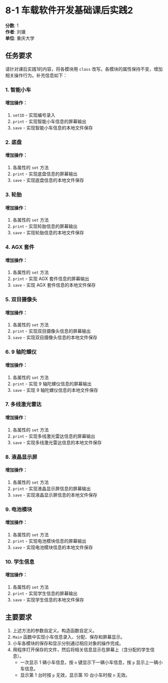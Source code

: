 # 8-1 车载软件开发基础课后实践2

**分数**: 1  
**作者**: 刘骥  
**单位**: 重庆大学  

## 任务要求

请针对课后实践1的内容，将各模块用 `class` 改写。各模块的属性保持不变，增加相关操作行为。补充信息如下：

### 1. 智能小车

#### 增加操作：
1. `setID` - 实现编号录入
2. `print` - 实现智能小车信息的屏幕输出
3. `save` - 实现智能小车信息的本地文件保存

### 2. 底盘

#### 增加操作：
1. 各属性的 `set` 方法
2. `print` - 实现底盘信息的屏幕输出
3. `save` - 实现底盘信息的本地文件保存

### 3. 轮胎

#### 增加操作：
1. 各属性的 `set` 方法
2. `print` - 实现轮胎信息的屏幕输出
3. `save` - 实现轮胎信息的本地文件保存

### 4. AGX 套件

#### 增加操作：
1. 各属性的 `set` 方法
2. `print` - 实现 AGX 套件信息的屏幕输出
3. `save` - 实现 AGX 套件信息的本地文件保存

### 5. 双目摄像头

#### 增加操作：
1. 各属性的 `set` 方法
2. `print` - 实现双目摄像头信息的屏幕输出
3. `save` - 实现双目摄像头信息的本地文件保存

### 6. 9 轴陀螺仪

#### 增加操作：
1. 各属性的 `set` 方法
2. `print` - 实现 9 轴陀螺仪信息的屏幕输出
3. `save` - 实现 9 轴陀螺仪信息的本地文件保存

### 7. 多线激光雷达

#### 增加操作：
1. 各属性的 `set` 方法
2. `print` - 实现多线激光雷达信息的屏幕输出
3. `save` - 实现多线激光雷达信息的本地文件保存

### 8. 液晶显示屏

#### 增加操作：
1. 各属性的 `set` 方法
2. `print` - 实现液晶显示屏信息的屏幕输出
3. `save` - 实现液晶显示屏信息的本地文件保存

### 9. 电池模块

#### 增加操作：
1. 各属性的 `set` 方法
2. `print` - 实现电池模块信息的屏幕输出
3. `save` - 实现电池模块信息的本地文件保存

### 10. 学生信息

#### 增加操作：
1. 各属性的 `set` 方法
2. `print` - 实现学生信息的屏幕输出
3. `save` - 实现学生信息的本地文件保存

## 主要要求

1. 上述方法的参数自定义。构造函数自定义。
2. `Main` 函数中实现小车信息录入、分配、保存和屏幕显示。
3. 小车各模块的保存和显示分别通过相应对象的操作完成。
4. 用程序打开保存的文件，然后将相关信息显示在屏幕上（含分配的学生信息）。  
   - 一次显示 1 辆小车信息，按 `n` 键显示下一辆小车信息，按 `p` 显示上一辆小车信息。  
   - 显示第 1 台时按 `p` 无效，显示第 10 台小车时按 `n` 无效。